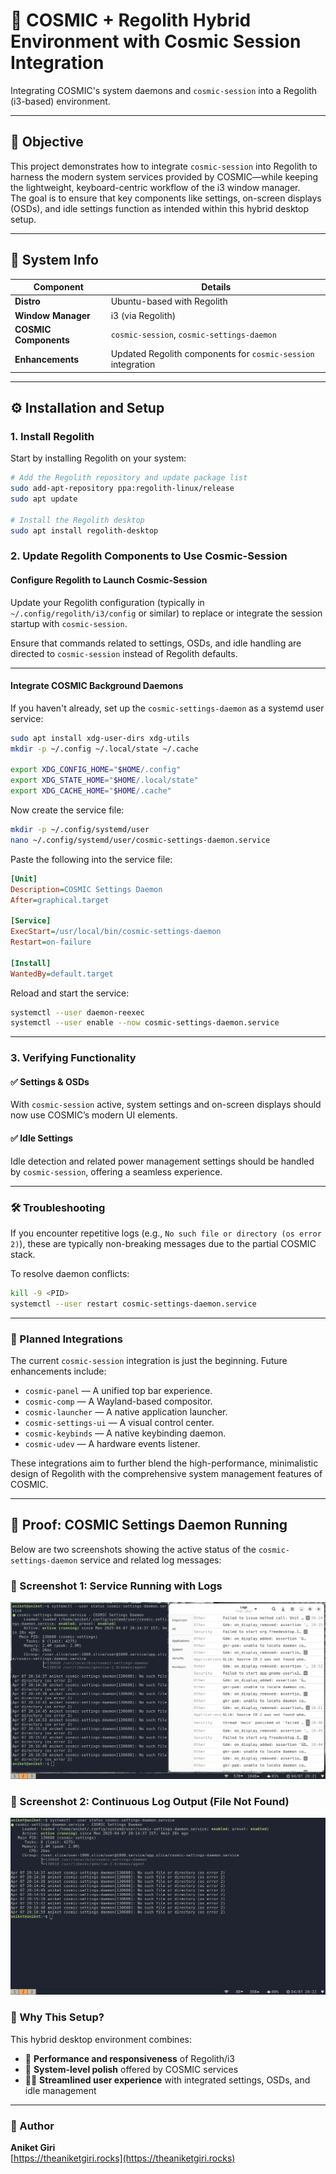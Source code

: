 # 🌌 COSMIC + Regolith Hybrid Environment with Cosmic Session Integration

Integrating COSMIC's system daemons and `cosmic-session` into a Regolith (i3-based) environment.

---

## 🧠 Objective

This project demonstrates how to integrate `cosmic-session` into Regolith to harness the modern system services provided by COSMIC—while keeping the lightweight, keyboard-centric workflow of the i3 window manager.  
The goal is to ensure that key components like settings, on-screen displays (OSDs), and idle settings function as intended within this hybrid desktop setup.

---

## 🧩 System Info

| Component         | Details                            |
|------------------|------------------------------------|
| **Distro**       | Ubuntu-based with Regolith         |
| **Window Manager** | i3 (via Regolith)                 |
| **COSMIC Components** | `cosmic-session`, `cosmic-settings-daemon` |
| **Enhancements** | Updated Regolith components for `cosmic-session` integration |

---

## ⚙️ Installation and Setup

### 1. Install Regolith

Start by installing Regolith on your system:

```bash
# Add the Regolith repository and update package list
sudo add-apt-repository ppa:regolith-linux/release
sudo apt update

# Install the Regolith desktop
sudo apt install regolith-desktop
```

### 2. Update Regolith Components to Use Cosmic-Session

#### Configure Regolith to Launch Cosmic-Session

Update your Regolith configuration (typically in `~/.config/regolith/i3/config` or similar) to replace or integrate the session startup with `cosmic-session`.

Ensure that commands related to settings, OSDs, and idle handling are directed to `cosmic-session` instead of Regolith defaults.

---

#### Integrate COSMIC Background Daemons

If you haven't already, set up the `cosmic-settings-daemon` as a systemd user service:

```bash
sudo apt install xdg-user-dirs xdg-utils
mkdir -p ~/.config ~/.local/state ~/.cache

export XDG_CONFIG_HOME="$HOME/.config"
export XDG_STATE_HOME="$HOME/.local/state"
export XDG_CACHE_HOME="$HOME/.cache"
```

Now create the service file:

```bash
mkdir -p ~/.config/systemd/user
nano ~/.config/systemd/user/cosmic-settings-daemon.service
```

Paste the following into the service file:

```ini
[Unit]
Description=COSMIC Settings Daemon
After=graphical.target

[Service]
ExecStart=/usr/local/bin/cosmic-settings-daemon
Restart=on-failure

[Install]
WantedBy=default.target
```

Reload and start the service:

```bash
systemctl --user daemon-reexec
systemctl --user enable --now cosmic-settings-daemon.service
```

---

### 3. Verifying Functionality

#### ✅ Settings & OSDs

With `cosmic-session` active, system settings and on-screen displays should now use COSMIC’s modern UI elements.

#### ✅ Idle Settings

Idle detection and related power management settings should be handled by `cosmic-session`, offering a seamless experience.

---

### 🛠️ Troubleshooting

If you encounter repetitive logs (e.g., `No such file or directory (os error 2)`), these are typically non-breaking messages due to the partial COSMIC stack.

To resolve daemon conflicts:

```bash
kill -9 <PID>
systemctl --user restart cosmic-settings-daemon.service
```

---

### 🧭 Planned Integrations

The current `cosmic-session` integration is just the beginning. Future enhancements include:

- `cosmic-panel` — A unified top bar experience.
- `cosmic-comp` — A Wayland-based compositor.
- `cosmic-launcher` — A native application launcher.
- `cosmic-settings-ui` — A visual control center.
- `cosmic-keybinds` — A native keybinding daemon.
- `cosmic-udev` — A hardware events listener.

These integrations aim to further blend the high-performance, minimalistic design of Regolith with the comprehensive system management features of COSMIC.

---

## 🧾 Proof: COSMIC Settings Daemon Running

Below are two screenshots showing the active status of the `cosmic-settings-daemon` service and related log messages:

### 📸 Screenshot 1: Service Running with Logs

![COSMIC Settings Daemon - Running](./Screenshot%20from%202025-04-07%2020-21-51.png)

### 📸 Screenshot 2: Continuous Log Output (File Not Found)

![COSMIC Settings Daemon - Log Output](./Screenshot%20from%202025-04-07%2020-22-08.png)


### 🧩 Why This Setup?

This hybrid desktop environment combines:

- 🚀 **Performance and responsiveness** of Regolith/i3  
- 🎨 **System-level polish** offered by COSMIC services  
- 🧘‍♂️ **Streamlined user experience** with integrated settings, OSDs, and idle management  

---


### 🙌 Author

**Aniket Giri**  
[https://theaniketgiri.rocks](https://theaniketgiri.rocks)
